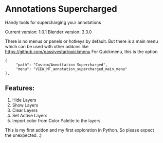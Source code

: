 # Annotations Supercharged

Handy tools for supercharging your annotations

Current version: 1.0.1
Blender version: 3.3.0

There is no menus or panels or hotkeys by default. But there is a main menu which can be used with other addons like https://github.com/passivestar/quickmenu
For Quickmenu, this is the option
```
{
     "path": "Custom/Annottation Supercharged",
     "menu": "VIEW_MT_annotation_supercharged_main_menu"
},
```


## Features:
1. Hide Layers
2. Show Layers
3. Clear Layers
4. Set Active Layers
5. Import color from Color Palette to the layers



This is my first addon and my first exploration in Python. So please expect the unexpected. :)
